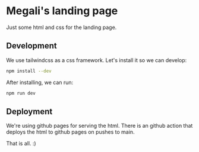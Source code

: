 # Megali's landing page

Just some html and css for the landing page.

## Development

We use tailwindcss as a css framework. Let's install it so we can develop:

```bash
npm install --dev
```

After installing, we can run:

```bash
npm run dev
```

## Deployment

We're using github pages for serving the html.
There is an github action that deploys the html to github pages on pushes to main.

That is all. :)

